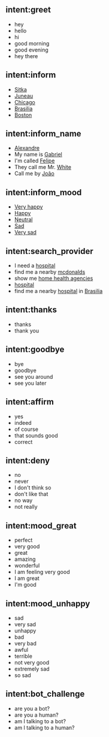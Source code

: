 ## intent:greet
- hey
- hello
- hi
- good morning
- good evening
- hey there

## intent:inform
- [Sitka](location)
- [Juneau](location)
- [Chicago](location)
- [Brasilia](location)
- [Boston](location)

## intent:inform_name
- [Alexandre](name)
- My name is [Gabriel](name)
- I'm called [Felipe](name)
- They call me Mr. [White](name)
- Call me by [João](name)

## intent:inform_mood
- [Very happy](mood)
- [Happy](mood)
- [Neutral](mood)
- [Sad](mood)
- [Very sad](mood)

## intent:search_provider
- I need a [hospital](facility)
- find me a nearby [mcdonalds](facility)
- show me [home health agencies](facility)
- [hospital](facility)
- find me a nearby [hospital](facility) in [Brasilia](location)

## intent:thanks
- thanks
- thank you

## intent:goodbye
- bye
- goodbye
- see you around
- see you later

## intent:affirm
- yes
- indeed
- of course
- that sounds good
- correct

## intent:deny
- no
- never
- I don't think so
- don't like that
- no way
- not really

## intent:mood_great
- perfect
- very good
- great
- amazing
- wonderful
- I am feeling very good
- I am great
- I'm good

## intent:mood_unhappy
- sad
- very sad
- unhappy
- bad
- very bad
- awful
- terrible
- not very good
- extremely sad
- so sad

## intent:bot_challenge
- are you a bot?
- are you a human?
- am I talking to a bot?
- am I talking to a human?
